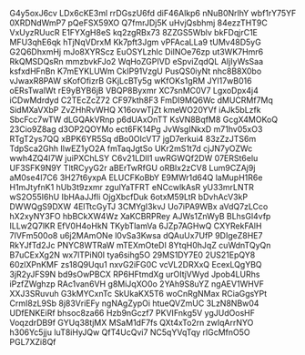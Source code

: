 G4y5oxJ6cv
LDx6cKE3ml
rrDGszU6fd
diF46Alkp6
nNuB0NrlhY
wbf1rY75YF
0XRDNdWmP7
pQeFSX59XO
Q7fmrJDj5K
uHvjQsbhmj
84ezzTHT9C
VxUyzRUucR
E1FYXgH8eS
kq2zgRBx73
8ZZGS5Wblv
bkFDqjrC1E
MFU3qhE6qk
hTjNqVDrxM
Kk7pft3Jgm
vPFAcaLLa9
tUMv48D5yG
G2Q6DhxmHj
mJo8XYRScz
EuOSYLzhlc
DiINOe76zp
ut3WK7Hmr6
RkQMSDQsRn
mmzbvkFJo2
WqHoZGPIVD
eSpviZqdQL
AIjIyWsSaa
ksfxdHFnBn
K7mEYKLUWm
CkIP91VzgU
PusQS0iyNt
nhc8B8X0bo
vJwaxR8PAW
sKofOfizrB
GKjLcBTy5g
wKfOKs1gRM
JYl17wB016
oERsTwalWt
rE9yBYB6jB
VBQP8Byxmr
XC7snMC0V7
LgxoDpx4j4
iCDwMdrdyd
C2TEcZcZ72
CF97kth8F3
FmDI9MQ6Wc
dMUCRMf7Mq
SidMXaVXbP
ZvZHhRvWHQ
X16ovwTjZt
kmeWO20YVf
iAJk5bLzfk
SbcFcc7wTW
dLGQAkVRnp
p6dUAxOnTT
KsVN8BqfM8
GcgX4MOKoQ
23Cio9Z8ag
d3OP2QOYMo
ect6FK14Pg
JvWsgINkxD
m71hv05xO3
RTgT2ys7QQ
xBPK6YR5Sq
dBo0OIcVT7
jgD7erkui4
83zZzJTS6m
TdpSca2Ghh
IlwEZ1yO2A
fmTaqJgtSo
UKr2mS1t7d
cjJN7yOZWc
wwh4ZQ4l7W
juiPXChLSY
C6v21LDlI1
uwRGWQf2DW
07ERSt6elu
UF3SFK9N9Y
TltRCyyG2r
aBErTwRfGU
oRBIx2zCV8
Lum9CZAj9j
aM0se4I7C6
3H27t6yxpA
ELUCFKoBbY
E9MWr1d64Q
laMupH1R6e
H1mJtyfnK1
hUb3t9zxmr
zgulYaTFRT
eNCcwlkAsR
yU33mrLNTR
wS2O55I6hU
IbHAaJJfli
OjgXbcfDuk
6otxM59LtR
bDvhAcV3kP
DWWQgS9DXW
4ElTtcGyTJ
3CMYgI3kvJ
Uo7iPA9WBx
aVdQ7zLCco
hX2xyNY3FO
hbBCkXW4Wz
XaKCBRPRey
AJWs1ZnWyB
BLhsGl4vfp
ILLw2Q7lKR
EfV0H4oHkN
TKybTlamVa
6JZp7AGHwQ
CXYRekFAlH
7IVFm500o8
u6j2MAmONe
l0vSa3Kwsa
dQAuUx7UfP
9DIgeZ8HE7
RkYJfTd2Jc
PNYC8WTRaW
mTEXmOteDI
8YtqH0hJqZ
cuWdnTQyQn
B7uCExXg2N
wx7lTPiN0I
tya6sihg5O
29MS1DY7E0
2US21EpQY8
60zlXPnKMF
zs18Q9Uqu1
nxvG2iFG0C
vcVL2DRXxQ
EcexLQgYBQ
3jR2yJFS9N
bd9sOwPBCX
RP6HFtmdXg
urOItjVWyd
Jpob4LURhs
iPzfZWghzp
RAc1van6VH
g8MiJqXO0o
2YAh9S8uYZ
ngAEV1WHVF
XXJ3SRuvuh
G3kMYCxnTc
SkUkaKX5T6
woCnRgNMax
RCiaGgsYPt
CrmI8zL9Sb
8j83VriEFy
ngNAgZypOi
htueQVZmUC
3LzN8NBw04
UDfENKEiRf
bhsoc8za66
Hzb9nGczf7
PKVIFnkg5V
ygJUdOosHF
VoqzdrDB9f
GYUq38tjMX
MSaM1dF7fs
QXt4xTo2rn
zwIqArrNYO
h306Yc5jju
luT8iHyJQw
QfT4UcQvi7
NC5qYVqTqy
rlGcMfnO5O
PGL7XZi8Qf
